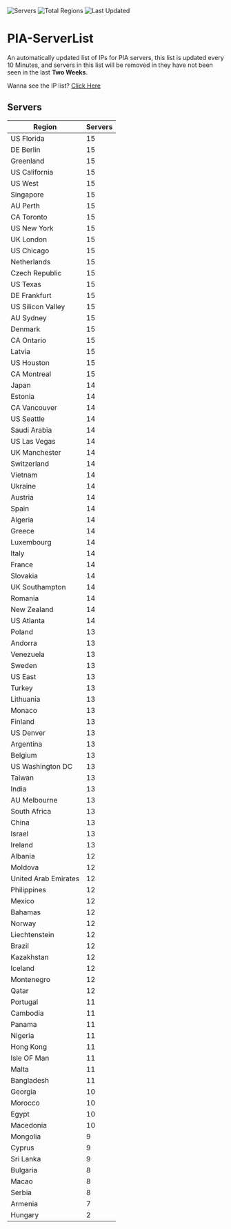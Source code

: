 ![Servers](https://img.shields.io/badge/Servers-1,242-darkgreen)
![Total Regions](https://img.shields.io/badge/Total_Regions-97-darkgreen)
![Last Updated](https://img.shields.io/badge/Last_Updated-December_12_2024_03:30_EST-darkgreen)

# PIA-ServerList
An automatically updated list of IPs for PIA servers, this list is updated every 10 Minutes, and servers in this list will be removed in they have not been seen in the last **Two Weeks**.

Wanna see the IP list? [Click Here](./servers.json)

## Servers
| Region               | Servers |
|----------------------|---------|
| US Florida | 15 |
| DE Berlin | 15 |
| Greenland | 15 |
| US California | 15 |
| US West | 15 |
| Singapore | 15 |
| AU Perth | 15 |
| CA Toronto | 15 |
| US New York | 15 |
| UK London | 15 |
| US Chicago | 15 |
| Netherlands | 15 |
| Czech Republic | 15 |
| US Texas | 15 |
| DE Frankfurt | 15 |
| US Silicon Valley | 15 |
| AU Sydney | 15 |
| Denmark | 15 |
| CA Ontario | 15 |
| Latvia | 15 |
| US Houston | 15 |
| CA Montreal | 15 |
| Japan | 14 |
| Estonia | 14 |
| CA Vancouver | 14 |
| US Seattle | 14 |
| Saudi Arabia | 14 |
| US Las Vegas | 14 |
| UK Manchester | 14 |
| Switzerland | 14 |
| Vietnam | 14 |
| Ukraine | 14 |
| Austria | 14 |
| Spain | 14 |
| Algeria | 14 |
| Greece | 14 |
| Luxembourg | 14 |
| Italy | 14 |
| France | 14 |
| Slovakia | 14 |
| UK Southampton | 14 |
| Romania | 14 |
| New Zealand | 14 |
| US Atlanta | 14 |
| Poland | 13 |
| Andorra | 13 |
| Venezuela | 13 |
| Sweden | 13 |
| US East | 13 |
| Turkey | 13 |
| Lithuania | 13 |
| Monaco | 13 |
| Finland | 13 |
| US Denver | 13 |
| Argentina | 13 |
| Belgium | 13 |
| US Washington DC | 13 |
| Taiwan | 13 |
| India | 13 |
| AU Melbourne | 13 |
| South Africa | 13 |
| China | 13 |
| Israel | 13 |
| Ireland | 13 |
| Albania | 12 |
| Moldova | 12 |
| United Arab Emirates | 12 |
| Philippines | 12 |
| Mexico | 12 |
| Bahamas | 12 |
| Norway | 12 |
| Liechtenstein | 12 |
| Brazil | 12 |
| Kazakhstan | 12 |
| Iceland | 12 |
| Montenegro | 12 |
| Qatar | 12 |
| Portugal | 11 |
| Cambodia | 11 |
| Panama | 11 |
| Nigeria | 11 |
| Hong Kong | 11 |
| Isle OF Man | 11 |
| Malta | 11 |
| Bangladesh | 11 |
| Georgia | 10 |
| Morocco | 10 |
| Egypt | 10 |
| Macedonia | 10 |
| Mongolia | 9 |
| Cyprus | 9 |
| Sri Lanka | 9 |
| Bulgaria | 8 |
| Macao | 8 |
| Serbia | 8 |
| Armenia | 7 |
| Hungary | 2 |